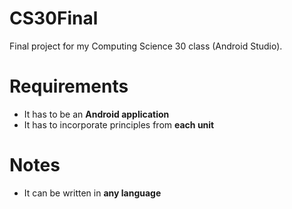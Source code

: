 # CS30Final
Final project for my Computing Science 30 class (Android Studio).

# Requirements
- It has to be an **Android application**
- It has to incorporate principles from **each unit**

# Notes
- It can be written in **any language**

